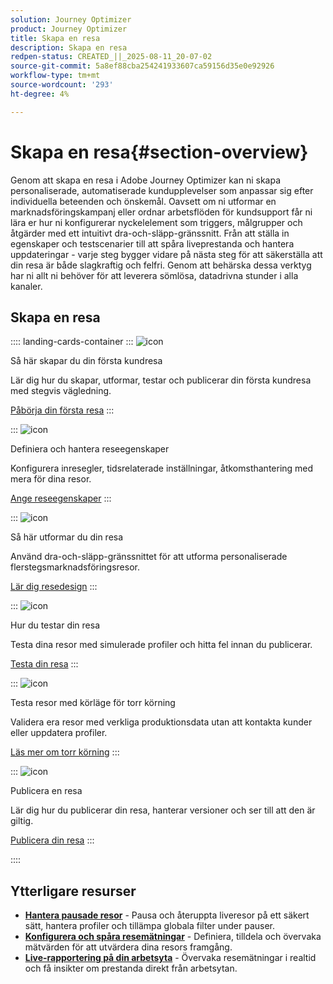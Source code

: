 ```yaml
---
solution: Journey Optimizer
product: Journey Optimizer
title: Skapa en resa
description: Skapa en resa
redpen-status: CREATED_||_2025-08-11_20-07-02
source-git-commit: 5a8ef88cba254241933607ca59156d35e0e92926
workflow-type: tm+mt
source-wordcount: '293'
ht-degree: 4%

---
```



# Skapa en resa{#section-overview}

Genom att skapa en resa i Adobe Journey Optimizer kan ni skapa personaliserade, automatiserade kundupplevelser som anpassar sig efter individuella beteenden och önskemål. Oavsett om ni utformar en marknadsföringskampanj eller ordnar arbetsflöden för kundsupport får ni lära er hur ni konfigurerar nyckelelement som triggers, målgrupper och åtgärder med ett intuitivt dra-och-släpp-gränssnitt. Från att ställa in egenskaper och testscenarier till att spåra liveprestanda och hantera uppdateringar - varje steg bygger vidare på nästa steg för att säkerställa att din resa är både slagkraftig och felfri. Genom att behärska dessa verktyg har ni allt ni behöver för att leverera sömlösa, datadrivna stunder i alla kanaler.

## Skapa en resa

:::: landing-cards-container
:::
![icon](https://cdn.experienceleague.adobe.com/icons/circle-play.svg?lang=sv-SE)

Så här skapar du din första kundresa

Lär dig hur du skapar, utformar, testar och publicerar din första kundresa med stegvis vägledning.

[Påbörja din första resa](../using/building-journeys/journey-gs.md)
:::

:::
![icon](https://cdn.experienceleague.adobe.com/icons/gear.svg?lang=sv-SE)

Definiera och hantera reseegenskaper

Konfigurera inresegler, tidsrelaterade inställningar, åtkomsthantering med mera för dina resor.

[Ange reseegenskaper](../using/building-journeys/journey-properties.md)
:::

:::
![icon](https://cdn.experienceleague.adobe.com/icons/puzzle-piece.svg?lang=sv-SE)

Så här utformar du din resa

Använd dra-och-släpp-gränssnittet för att utforma personaliserade flerstegsmarknadsföringsresor.

[Lär dig resedesign](../using/building-journeys/using-the-journey-designer.md)
:::

:::
![icon](https://cdn.experienceleague.adobe.com/icons/list-check.svg?lang=sv-SE)

Hur du testar din resa

Testa dina resor med simulerade profiler och hitta fel innan du publicerar.

[Testa din resa](../using/building-journeys/testing-the-journey.md)
:::

:::
![icon](https://cdn.experienceleague.adobe.com/icons/screwdriver-wrench.svg?lang=sv-SE)

Testa resor med körläge för torr körning

Validera era resor med verkliga produktionsdata utan att kontakta kunder eller uppdatera profiler.

[Läs mer om torr körning](../using/building-journeys/journey-dry-run.md)
:::

:::
![icon](https://cdn.experienceleague.adobe.com/icons/circle-play.svg?lang=sv-SE)

Publicera en resa

Lär dig hur du publicerar din resa, hanterar versioner och ser till att den är giltig.

[Publicera din resa](../using/building-journeys/publishing-the-journey.md)
:::

::::


## Ytterligare resurser

- **[Hantera pausade resor](../using/building-journeys/journey-pause.md)** - Pausa och återuppta liveresor på ett säkert sätt, hantera profiler och tillämpa globala filter under pauser.
- **[Konfigurera och spåra resemätningar](../using/building-journeys/success-metrics.md)** - Definiera, tilldela och övervaka mätvärden för att utvärdera dina resors framgång.
- **[Live-rapportering på din arbetsyta](../using/building-journeys/report-journey.md)** - Övervaka resemätningar i realtid och få insikter om prestanda direkt från arbetsytan.
